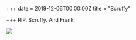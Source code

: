 +++
date = 2019-12-06T00:00:00Z
title = "Scruffy"

+++
RIP, Scruffy. And Frank.

![](https://imagedelivery.net/zJmFZzaNuqC_Q5Caqyu8nQ/tobyblog_images_remote_cloudinary_76e1f904_4CEDD3E5-A531-4B37-A42B-A6A23C72EC6B_o1tuoo.jpg/fit=scale-down,w=780,sharpen=1,f=auto,q=0.9,slow-connection-quality=0.3)
